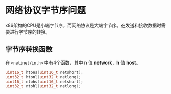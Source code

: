 # 网络协议字节序问题

x86架构的CPU是小端字节序，而网络协议是大端字节序。在发送和接收数据时需要进行字节序的转换。

## 字节序转换函数

在 `<netinet/in.h>` 中有4个函数，其中 **n** 值 **network**，**h** 值 **host**。

```c
uint16_t htons(uint16_t netshort);
uint32_t htonl(uint32_t netlong);
uint16_t ntohs(uint16_t netshort);
uint32_t ntohl(uint32_t netlong);
```